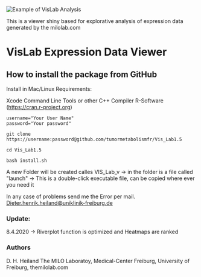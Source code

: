

![Example of VisLab Analysis](https://github.com/tumormetabolismfr/Vis_Lab1.5/blob/Images/Images/HR.png)


This is a viewer shiny based for explorative analysis of expression data generated by the milolab.com


# VisLab Expression Data Viewer
## How to install the package from GitHub

Install in Mac/Linux
Requirements: 

Xcode Command Line Tools or other C++ Compiler
R-Software (https://cran.r-project.org)

```
username="Your User Name"
password="Your password"

git clone https://username:password@github.com/tumormetabolismfr/Vis_Lab1.5

cd Vis_Lab1.5

bash install.sh

```
A new Folder will be created calles VIS_Lab_v
-> in the folder is a file called "launch"
-> This is a double-click executable file, can be copied where ever you need it

In any case of problems send me the Error per mail.
Dieter.henrik.heiland@uniklinik-freiburg.de


### Update:

8.4.2020 -> Riverplot function is optimized and Heatmaps are ranked


### Authors

D. H. Heiland  The MILO Laboratoy, Medical-Center Freiburg, University of Freiburg, themilolab.com

